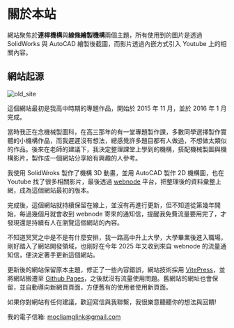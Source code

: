# 關於本站

網站聚焦於**連桿機構**與**線條繪製機構**兩個主題，所有使用到的圖片是透過 SolidWorks 與 AutoCAD 繪製後截圖，而影片透過內嵌方式引入 Youtube 上的相關內容。

## 網站起源

![old_site](/images/old_site.webp)

這個網站最初是我高中時期的專題作品，開始於 2015 年 11 月，並於 2016 年 1 月完成。

當時我正在念機械製圖科，在高三那年的有一堂專題製作課，多數同學選擇製作實體的小機構作品，而我遲遲沒有想法，總感覺許多題目都有人做過，不想做太類似的作品。後來在老師的建議下，我決定整理課堂上學到的機構，搭配機械製圖與機構影片，製作成一個網站分享給有興趣的人參考。

我使用 SolidWroks 製作了機構 3D 動畫，並用 AutoCAD 製作 2D 機構圖，也在 Youtube 找了很多相關影片，最後透過 [webnode](https://www.webnode.com/) 平台，把整理後的資料彙整上網，成為這個網站最初的版本。

完成後，這個網站就持續保留在線上，並沒有再進行更新，但不知道從第幾年開始，每過幾個月就會收到 webnode 寄來的通知信，提醒我免費流量要用完了，才發現還是持續有人在瀏覽這個網站的內容。

不知道冥冥之中是不是有什麼安排，我一路高中升上大學，大學畢業後進入職場，剛好踏入了網站開發領域，也剛好在今年 2025 年又收到來自 webnode 的流量通知信，便決定著手更新這個網站。

更新後的網站保留原本主題，修正了一些內容錯誤，網站技術採用 [VitePress](https://vitepress.dev/)，並將網站搬遷至 [Github Pages](https://pages.github.com/)，之後就沒有流量使用問題。舊網站的網址也會保留，並自動導向新網頁頁面，方便舊有的使用者使用新頁面。

如果你對網站有任何建議，歡迎寫信與我聯繫，我很樂意聽聽你的想法與回饋!

我的電子信箱: mocliamglink@gmail.com
